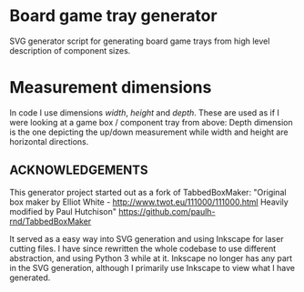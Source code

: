 Board game tray generator
=========================

SVG generator script for generating board game trays from high level description
of component sizes.

Measurement dimensions
======================
In code I use dimensions *width*, *height* and *depth*. These are used as if I were looking
at a game box / component tray from above: Depth dimension is the one depicting the up/down 
measurement while width and height are horizontal directions.


ACKNOWLEDGEMENTS
----------------
This generator project started out as a fork of TabbedBoxMaker:
"Original box maker by Elliot White - http://www.twot.eu/111000/111000.html 
Heavily modified by Paul Hutchison"
https://github.com/paulh-rnd/TabbedBoxMaker

It served as a easy way into SVG generation and using Inkscape for laser cutting files.
I have since rewritten the whole codebase to use different abstraction, and using 
Python 3 while at it. Inkscape no longer has any part in the SVG generation, although
I primarily use Inkscape to view what I have generated.

